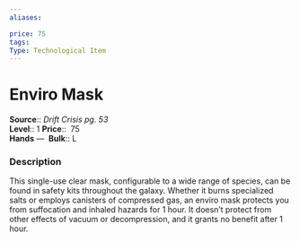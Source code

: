 ```yaml
---
aliases: 

price: 75
tags: 
Type: Technological Item
---
```


# Enviro Mask

**Source**:: _Drift Crisis pg. 53_  
**Level**:: 1
**Price**::  75  
**Hands** — 
**Bulk**:: L

### Description

This single-use clear mask, configurable to a wide range of species, can be found in safety kits throughout the galaxy. Whether it burns specialized salts or employs canisters of compressed gas, an enviro mask protects you from suffocation and inhaled hazards for 1 hour. It doesn’t protect from other effects of vacuum or decompression, and it grants no benefit after 1 hour.
